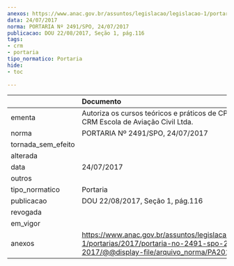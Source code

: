 ```yaml
---
anexos: https://www.anac.gov.br/assuntos/legislacao/legislacao-1/portarias/2017/portaria-no-2491-spo-24-07-2017/@@display-file/arquivo_norma/PA2017-2491.pdf
data: 24/07/2017
norma: PORTARIA Nº 2491/SPO, 24/07/2017
publicacao: DOU 22/08/2017, Seção 1, pág.116
tags:
- crm
- portaria
tipo_normatico: Portaria
hide: 
- toc 
 
---
```


|                    | Documento                                                                                                                                            |
|:-------------------|:-----------------------------------------------------------------------------------------------------------------------------------------------------|
| ementa             | Autoriza os cursos teóricos e práticos de CPD e CPR da CRM Escola de Aviação Civil Ltda.                                                             |
| norma              | PORTARIA Nº 2491/SPO, 24/07/2017                                                                                                                     |
| tornada_sem_efeito |                                                                                                                                                      |
| alterada           |                                                                                                                                                      |
| data               | 24/07/2017                                                                                                                                           |
| outros             |                                                                                                                                                      |
| tipo_normatico     | Portaria                                                                                                                                             |
| publicacao         | DOU 22/08/2017, Seção 1, pág.116                                                                                                                     |
| revogada           |                                                                                                                                                      |
| em_vigor           |                                                                                                                                                      |
| anexos             | https://www.anac.gov.br/assuntos/legislacao/legislacao-1/portarias/2017/portaria-no-2491-spo-24-07-2017/@@display-file/arquivo_norma/PA2017-2491.pdf |